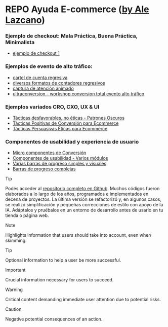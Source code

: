 # REPO Ayuda E-commerce ([by Ale Lazcano](https://lazcano.com.ar/ayudaecommerce))

<!-- base href="https://repodemos.lazcano.com.ar/" target="_blank" -->

### Ejemplo de checkout: Mala Práctica, Buena Práctica, Minimalista
- [ejemplo de checkout 1](checkout-demos/checkout-example-1.html)

### Ejemplos de evento de alto tráfico:
- [cartel de cuenta regresiva](ecommerce-sample-code-snippets-example/countdown-event-example.html)
- [diversos formatos de contadores regresivos](ecommerce-sample-code-snippets-example/countdown-evento.html)
- [captura de atención animado](ecommerce-sample-code-snippets-example/countdown-hotsale.html)
- [ultraconversion - workshop conversion total evento alto tráfico](ecommerce-sample-code-snippets-example/docs-ultraconversion-hotsalear2025.html)

### Ejemplos variados CRO, CXO, UX & UI
- [Tácticas desfavorables, no éticas - Patrones Oscuros](ecommerce-sample-code-snippets-example/example-components-ux-cro-darkpattern.html)
- [Tácticas Positivas de Conversión para Ecommerce](ecommerce-sample-code-snippets-example/example-components-ux-cro-goodpractices.html)
- [Tácticas Persuasivas Éticas para Ecommerce](ecommerce-sample-code-snippets-example/example-components-ux-cro-goodpractices2.html)

### Componentes de usabilidad y experiencia de usuario
- [Micro componentes de Conversión](ecommerce-sample-code-snippets-example/example-components-ux-cro.html)
- [Componentes de usabilidad - Varios módulos](ecommerce-sample-code-snippets-example/example-components.html)
- [Varias barras de progreso simples y visuales](ecommerce-sample-code-snippets-example/progress-bar.html)
- [Barras de progreso complejas](ecommerce-sample-code-snippets-example/progress-roadmap.html)

> [!TIP]
> Podés acceder al [repositorio completo en Github](https://github.com/alelazcano/ayudaecommerce).
> Muchos códigos fueron elaborados a lo largo de los años, programados e implementados en decena de proyectos. La última versión se refactorizó y, en algunos casos, se realizó simplificación y pequeñas correcciones de estilo con apoyo de la IA.
> Adáptalos y pruébalos en un entorno de desarrollo antes de usarlo en tu tienda o página web.

<div class="hidden">

> [!NOTE]  
> Highlights information that users should take into account, even when skimming.

> [!TIP]
> Optional information to help a user be more successful.

> [!IMPORTANT]  
> Crucial information necessary for users to succeed.

> [!WARNING]  
> Critical content demanding immediate user attention due to potential risks.

> [!CAUTION]
> Negative potential consequences of an action.

</div>

<style>
  .hidden {}
  vidsibility: hidden;
</style>
